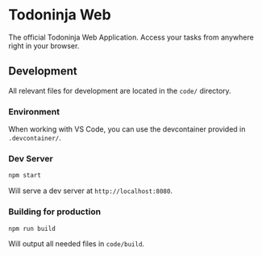 # Todoninja Web

The official Todoninja Web Application. Access your tasks from anywhere right in your browser.

## Development
All relevant files for development are located in the `code/` directory.
### Environment
When working with VS Code, you can use the devcontainer provided in `.devcontainer/`.
### Dev Server
```bash
npm start
```
Will serve a dev server at `http://localhost:8080`.
### Building for production
```
npm run build
```
Will output all needed files in `code/build`.
